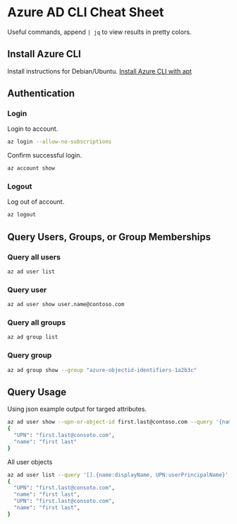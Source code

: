 # Azure AD CLI Cheat Sheet
Useful commands, append `| jq` to view results in pretty colors.

## Install Azure CLI
Install instructions for Debian/Ubuntu.
[Install Azure CLI with apt](https://docs.microsoft.com/en-us/cli/azure/install-azure-cli-apt?view=azure-cli-latest)

## Authentication
### Login
Login to account.
```bash
az login --allow-no-subscriptions
```
Confirm successful login.
```bash
az account show
```
### Logout
Log out of account.
```bash
az logout
```

## Query Users, Groups, or Group Memberships
### Query all users
```bash
az ad user list
```
### Query user
```bash
az ad user show user.name@contoso.com
```
### Query all groups
```bash
az ad group list
```
### Query group
```bash
az ad group show --group "azure-objectid-identifiers-1a2b3c"
```

## Query Usage
Using json example output for targed attributes.
```bash
az ad user show --upn-or-object-id first.last@contoso.com --query '{name:displayName, UPN:userPrincipalName}' -o json
{
  "UPN": "first.last@consoto.com",
  "name": "first last"
}
```
All user objects
```bash
az ad user list --query '[].{name:displayName, UPN:userPrincipalName}' -o json
{
  "UPN": "first.last@consoto.com",
  "name": "first last",
  "UPN": "first.last@consoto.com",
  "name": "first last", 
}
```
